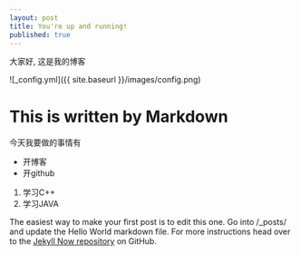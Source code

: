 ```yaml
---
layout: post
title: You're up and running!
published: true
---
```


大家好, 这是我的博客

![_config.yml]({{ site.baseurl }}/images/config.png)

# This is written by Markdown
今天我要做的事情有
- 开博客
- 开github


1. 学习C++
2. 学习JAVA

The easiest way to make your first post is to edit this one. Go into /_posts/ and update the Hello World markdown file. For more instructions head over to the [Jekyll Now repository](https://github.com/barryclark/jekyll-now) on GitHub.
